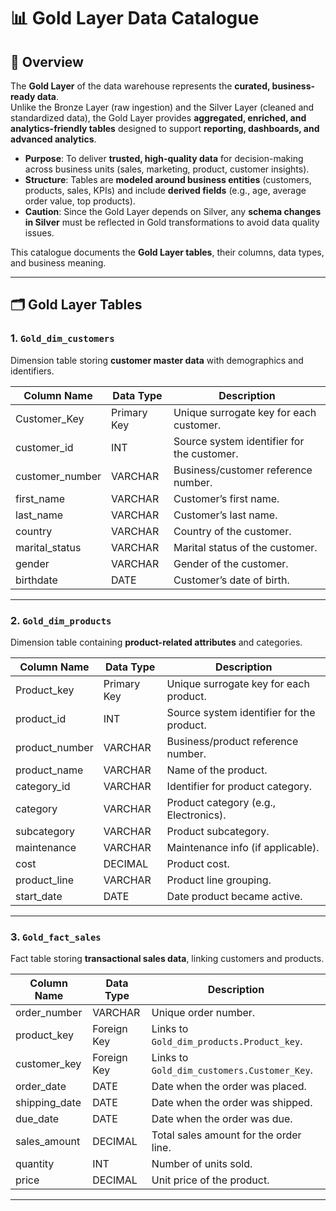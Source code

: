 # 📊 Gold Layer Data Catalogue

## 📖 Overview  

The **Gold Layer** of the data warehouse represents the **curated, business-ready data**.  
Unlike the Bronze Layer (raw ingestion) and the Silver Layer (cleaned and standardized data), the Gold Layer provides **aggregated, enriched, and analytics-friendly tables** designed to support **reporting, dashboards, and advanced analytics**.  

- **Purpose**: To deliver **trusted, high-quality data** for decision-making across business units (sales, marketing, product, customer insights).  
- **Structure**: Tables are **modeled around business entities** (customers, products, sales, KPIs) and include **derived fields** (e.g., age, average order value, top products).  
- **Caution**: Since the Gold Layer depends on Silver, any **schema changes in Silver** must be reflected in Gold transformations to avoid data quality issues.  

This catalogue documents the **Gold Layer tables**, their columns, data types, and business meaning.  

---

## 🗂️ Gold Layer Tables  

### 1. `Gold_dim_customers`  
Dimension table storing **customer master data** with demographics and identifiers.  

| Column Name     | Data Type   | Description                                   |
|-----------------|-------------|-----------------------------------------------|
| Customer_Key    | Primary Key | Unique surrogate key for each customer.       |
| customer_id     | INT         | Source system identifier for the customer.    |
| customer_number | VARCHAR     | Business/customer reference number.           |
| first_name      | VARCHAR     | Customer’s first name.                        |
| last_name       | VARCHAR     | Customer’s last name.                         |
| country         | VARCHAR     | Country of the customer.                      |
| marital_status  | VARCHAR     | Marital status of the customer.               |
| gender          | VARCHAR     | Gender of the customer.                       |
| birthdate       | DATE        | Customer’s date of birth.                     |

---

### 2. `Gold_dim_products`  
Dimension table containing **product-related attributes** and categories.  

| Column Name     | Data Type   | Description                                   |
|-----------------|-------------|-----------------------------------------------|
| Product_key     | Primary Key | Unique surrogate key for each product.        |
| product_id      | INT         | Source system identifier for the product.     |
| product_number  | VARCHAR     | Business/product reference number.            |
| product_name    | VARCHAR     | Name of the product.                          |
| category_id     | VARCHAR     | Identifier for product category.              |
| category        | VARCHAR     | Product category (e.g., Electronics).         |
| subcategory     | VARCHAR     | Product subcategory.                          |
| maintenance     | VARCHAR     | Maintenance info (if applicable).             |
| cost            | DECIMAL     | Product cost.                                 |
| product_line    | VARCHAR     | Product line grouping.                        |
| start_date      | DATE        | Date product became active.                   |

---

### 3. `Gold_fact_sales`  
Fact table storing **transactional sales data**, linking customers and products.  

| Column Name     | Data Type   | Description                                   |
|-----------------|-------------|-----------------------------------------------|
| order_number    | VARCHAR     | Unique order number.                          |
| product_key     | Foreign Key | Links to `Gold_dim_products.Product_key`.     |
| customer_key    | Foreign Key | Links to `Gold_dim_customers.Customer_Key`.   |
| order_date      | DATE        | Date when the order was placed.               |
| shipping_date   | DATE        | Date when the order was shipped.              |
| due_date        | DATE        | Date when the order was due.                  |
| sales_amount    | DECIMAL     | Total sales amount for the order line.        |
| quantity        | INT         | Number of units sold.                         |
| price           | DECIMAL     | Unit price of the product.                    |

---


